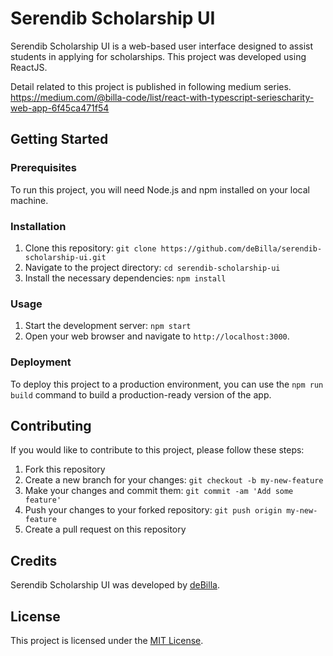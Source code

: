 # Serendib Scholarship UI

Serendib Scholarship UI is a web-based user interface designed to assist students in applying for scholarships. This project was developed using ReactJS.

Detail related to this project is published in following medium series.
https://medium.com/@billa-code/list/react-with-typescript-seriescharity-web-app-6f45ca471f54

## Getting Started

### Prerequisites

To run this project, you will need Node.js and npm installed on your local machine.

### Installation

1. Clone this repository: `git clone https://github.com/deBilla/serendib-scholarship-ui.git`
2. Navigate to the project directory: `cd serendib-scholarship-ui`
3. Install the necessary dependencies: `npm install`

### Usage

1. Start the development server: `npm start`
2. Open your web browser and navigate to `http://localhost:3000`.

### Deployment

To deploy this project to a production environment, you can use the `npm run build` command to build a production-ready version of the app.

## Contributing

If you would like to contribute to this project, please follow these steps:

1. Fork this repository
2. Create a new branch for your changes: `git checkout -b my-new-feature`
3. Make your changes and commit them: `git commit -am 'Add some feature'`
4. Push your changes to your forked repository: `git push origin my-new-feature`
5. Create a pull request on this repository

## Credits

Serendib Scholarship UI was developed by [deBilla](https://github.com/deBilla).

## License

This project is licensed under the [MIT License](https://opensource.org/licenses/MIT).


